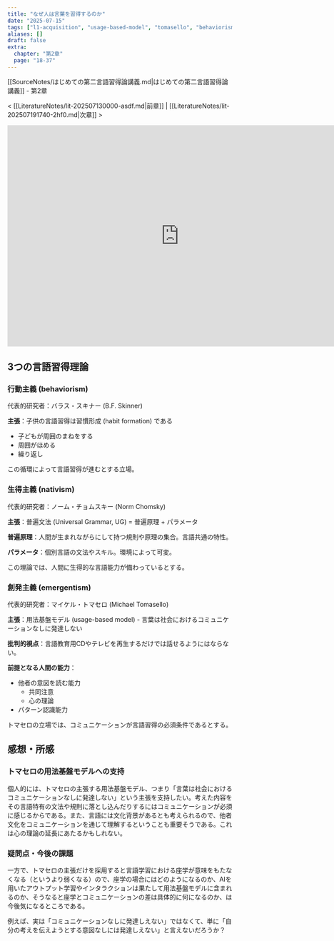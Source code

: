 ```yaml
---
title: "なぜ人は言葉を習得するのか"
date: "2025-07-15"
tags: ["l1-acquisition", "usage-based-model", "tomasello", "behaviorism", "nativism", "emergentism", "chomsky", "b-f-skinner", "universal-grammar"]
aliases: []
draft: false
extra:
  chapter: "第2章"
  page: "18-37"
---
```


[[SourceNotes/はじめての第二言語習得論講義.md|はじめての第二言語習得論講義]] - 第2章

< [[LiteratureNotes/lit-202507130000-asdf.md|前章]] | [[LiteratureNotes/lit-202507191740-2hf0.md|次章]] >

<iframe width="768" height="496" src="https://miro.com/app/live-embed/uXjVN9xSvLc=/?focusWidget=3458764634914053462&embedMode=view_only_without_ui&embedId=102303250482" frameborder="0" scrolling="no" allow="fullscreen; clipboard-read; clipboard-write" allowfullscreen></iframe>

## 3つの言語習得理論

### 行動主義 (behaviorism)

代表的研究者：バラス・スキナー (B.F. Skinner)

**主張**：子供の言語習得は習慣形成 (habit formation) である

- 子どもが周囲のまねをする
- 周囲がほめる
- 繰り返し

この循環によって言語習得が進むとする立場。

### 生得主義 (nativism)

代表的研究者：ノーム・チョムスキー (Norm Chomsky)

**主張**：普遍文法 (Universal Grammar, UG) = 普遍原理 + パラメータ

**普遍原理**：人間が生まれながらにして持つ規則や原理の集合。言語共通の特性。

**パラメータ**：個別言語の文法やスキル。環境によって可変。

この理論では、人間に生得的な言語能力が備わっているとする。

### 創発主義 (emergentism)

代表的研究者：マイケル・トマセロ (Michael Tomasello)

**主張**：用法基盤モデル (usage-based model) - 言葉は社会におけるコミュニケーションなしに発達しない

**批判的視点**：言語教育用CDやテレビを再生するだけでは話せるようにはならない。

**前提となる人間の能力**：
- 他者の意図を読む能力
  - 共同注意
  - 心の理論
- パターン認識能力

トマセロの立場では、コミュニケーションが言語習得の必須条件であるとする。

## 感想・所感

### トマセロの用法基盤モデルへの支持

個人的には、トマセロの主張する用法基盤モデル、つまり「言葉は社会におけるコミュニケーションなしに発達しない」という主張を支持したい。考えた内容をその言語特有の文法や規則に落とし込んだりするにはコミュニケーションが必須に感じるからである。また、言語には文化背景があるとも考えられるので、他者文化をコミュニケーションを通じて理解するということも重要そうである。これは心の理論の延長にあたるかもしれない。

### 疑問点・今後の課題

一方で、トマセロの主張だけを採用すると言語学習における座学が意味をもたなくなる（というより弱くなる）ので、座学の場合にはどのようになるのか、AIを用いたアウトプット学習やインタラクションは果たして用法基盤モデルに含まれるのか、そうなると座学とコミュニケーションの差は具体的に何になるのか、は今後気になるところである。

例えば、実は「コミュニケーションなしに発達しえない」ではなくて、単に「自分の考えを伝えようとする意図なしには発達しえない」と言えないだろうか？
